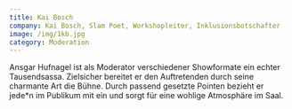 ```yaml
---
title: Kai Bosch
company: Kai Bosch, Slam Poet, Workshopleiter, Inklusionsbotschafter
image: /img/1kb.jpg
category: Moderation
---
```

Ansgar Hufnagel ist als Moderator verschiedener Showformate ein echter Tausendsassa. Zielsicher bereitet er den Auftretenden durch seine charmante Art die Bühne. Durch passend gesetzte Pointen bezieht er jede*n im Publikum mit ein und sorgt für eine wohlige Atmosphäre im Saal.